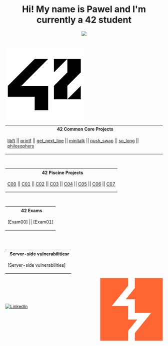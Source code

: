 <h1 align="center">
  Hi! My name is Pawel and I'm currently a 42 student
</h1>
<p align="center">
  <a href="https://skillicons.dev">
    <img src="https://skillicons.dev/icons?i=c,html,css,js,docker,debian,github,git,linux,windows"/>
  </a>
</p>
<br>
<a href="https://www.42heilbronn.de/en/?_gl=1*138a8s*_up*MQ..&gclid=Cj0KCQjww5u2BhDeARIsALBuLnPIqIUVFLC692elBFgjtKE8jnV5W0YhCH9zJADNEJ-jPBlSYaDuDLAaAlXKEALw_wcB">
  <img align="left" src="https://github.com/paprzyby/paprzyby/blob/main/42_Logo.png"
        width="250" 
       height="250" />
</a>
<table align="center">
<tr>
<th align="center"> &nbsp; 42 Common Core Projects</th>
</tr>
<tr>
<td>

[libft](https://github.com/paprzyby/42-Common-Core/tree/main/libft) || [printf](https://github.com/paprzyby/42-Common-Core/tree/main/printf) || [get_next_line](https://github.com/paprzyby/42-Common-Core/tree/main/get_next_line)
|| [minitalk](https://github.com/paprzyby/42-Common-Core/tree/main/minitalk) || [push_swap](https://github.com/paprzyby/42-Common-Core/tree/main/push_swap) || [so_long](https://github.com/paprzyby/42-Common-Core/tree/main/so_long)
|| [philosophers](https://github.com/paprzyby/42-Common-Core/tree/main/philo)

</td>
</tr> </table>
<br>
<table align="center">
<tr>
<th align="center""> &nbsp; 42 Piscine Projects</th>
</tr>
<tr>
<td>

[C00](https://github.com/paprzyby/42-Piscine/tree/main/C00) || [C01](https://github.com/paprzyby/42-Piscine/tree/main/C01) || [C02](https://github.com/paprzyby/42-Piscine/tree/main/C02)
|| [C03](https://github.com/paprzyby/42-Piscine/tree/main/C03) || [C04](https://github.com/paprzyby/42-Piscine/tree/main/C04) || [C05](https://github.com/paprzyby/42-Piscine/tree/main/C05)
|| [C06](https://github.com/paprzyby/42-Piscine/tree/main/C06) || [C07](https://github.com/paprzyby/42-Piscine/tree/main/C07)

</td> </tr> </table>
<br>
<table align="center">
<tr>
<th align="center""> &nbsp; 42 Exams</th>
</tr>
<tr>
<td>

[Exam00] || [Exam01]

</td> </tr> </table>
<br>
<br>
<table align="left">
<tr>
<th align="center""> &nbsp; Server-side vulnerabilitiesr</th>
</tr>
<tr>
<td>

[Server-side vulnerabilities]

</td> </tr> </table>
</td>
</tr> </table>
<a href="https://portswigger.net/">
  <img align="right" src="https://github.com/paprzyby/paprzyby/blob/main/portswigger_logo.png"
      width="200" 
      height="200" />
</a>
<br>
<br>
<br>
<br>
<br>
<br>
<br>
<br>
<br>
<br>

[![LinkedIn](https://img.shields.io/badge/LinkedIn-%230077B5.svg?logo=linkedin&logoColor=white)](https://linkedin.com/in/pawel-przybyla-52296431a)

